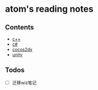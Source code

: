 # atom's reading notes

## Contents

- [c++](./cpp/README.md)
- [c#](./csharp/README.md)
- [cocos2dx](./cocos2dx/README.md)
- [unity](./unity/README.md)

## Todos

- [ ] 迁移wiz笔记